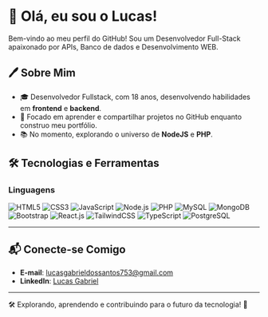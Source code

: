 # 👋 Olá, eu sou o Lucas!

Bem-vindo ao meu perfil do GitHub! Sou um Desenvolvedor Full-Stack apaixonado por APIs, Banco de dados e Desenvolvimento WEB.

## 🖊️ Sobre Mim
- 🎓 Desenvolvedor Fullstack, com 18 anos, desenvolvendo habilidades em **frontend** e **backend**.
- 🚀 Focado em aprender e compartilhar projetos no GitHub enquanto construo meu portfólio.
- 📚 No momento, explorando o universo de **NodeJS** e **PHP**.

## 🛠️ Tecnologias e Ferramentas
### Linguagens
![HTML5](https://img.shields.io/badge/-HTML5-E34F26?logo=html5&logoColor=fff&style=flat)
![CSS3](https://img.shields.io/badge/-CSS3-1572B6?logo=css3&logoColor=fff&style=flat)
![JavaScript](https://img.shields.io/badge/-JavaScript-F7DF1E?logo=javascript&logoColor=222&style=flat)
![Node.js](https://img.shields.io/badge/-Node.js-339933?logo=node.js&logoColor=fff&style=flat)
![PHP](https://img.shields.io/badge/-PHP-777BB4?logo=php&logoColor=fff&style=flat)
![MySQL](https://img.shields.io/badge/-MySQL-4479A1?logo=mysql&logoColor=fff&style=flat)
![MongoDB](https://img.shields.io/badge/-MongoDB-47A248?logo=mongodb&logoColor=fff&style=flat)
![Bootstrap](https://img.shields.io/badge/-Bootstrap-7952B3?logo=bootstrap&logoColor=fff&style=flat)
![React.js](https://img.shields.io/badge/-React.js-61DAFB?logo=react&logoColor=000&style=flat)
![TailwindCSS](https://img.shields.io/badge/-TailwindCSS-06B6D4?logo=tailwindcss&logoColor=fff&style=flat)
![TypeScript](https://img.shields.io/badge/-TypeScript-3178C6?logo=typescript&logoColor=fff&style=flat)
![PostgreSQL](https://img.shields.io/badge/-PostgreSQL-4169E1?logo=postgresql&logoColor=fff&style=flat)

---

## 📬 Conecte-se Comigo
- **E-mail**: [lucasgabrieldossantos753@gmail.com](mailto:lucasgabrieldossantos753@gmail.com)
- **LinkedIn**: [Lucas Gabriel](https://www.linkedin.com/in/lucas-gabriel-5301b2331)

---

🛠️ Explorando, aprendendo e contribuindo para o futuro da tecnologia! 🌟
